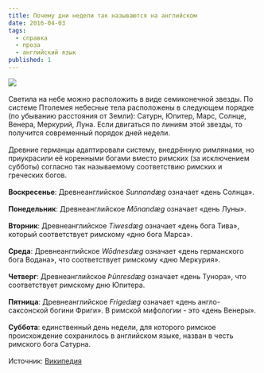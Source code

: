 ```yaml
---
title: Почему дни недели так называются на английском
date: 2016-04-03
tags:
  - справка
  - проза
  - английский язык
published: 1
---
```


<img src="/i/weekday.png">
<br><br>
Светила на небе можно расположить в виде семиконечной звезды. По системе Птолемея небесные тела расположены в следующем порядке (по убыванию расстояния от Земли): Сатурн, Юпитер, Марс, Солнце, Венера, Меркурий, Луна. Если двигаться по линиям этой звезды, то получится современный порядок дней недели.
<br><br>
Древние германцы адаптировали систему, внедрённую римлянами, но приукрасили её коренными богами вместо римских (за исключением субботы) согласно так называемому соответствию римских и греческих богов.
<br><br>
<b>Воскресенье</b>: Древнеанглийское <i>Sunnandæg</i> означает «день Солнца».
<br><br>
<b>Понедельник</b>: Древнеанглийское <i>Mōnandæg </i>означает «день Луны».
<br><br>
<b>Вторник</b>: Древнеанглийское <i>Tiwesdæg</i> означает «день бога Тива», который соответствует римскому «дню бога Марса».
<br><br>
<b>Среда</b>: Древнеанглийское <i>Wōdnesdæg</i> означает «день германского бога Водана», что соответствует римскому «дню Меркурия».
<br><br>
<b>Четверг</b>: Древнеанглийское <i>Þūnresdæg</i> означает «день Тунора», что соответствует римскому дню Юпитера.
<br><br>
<b>Пятница</b>: Древнеанглийское <i>Frigedæg</i> означает «день
англо-саксонской богини Фриги». В римской мифологии - это «день Венеры».
<br><br>
<b>Суббота</b>: единственный день недели, для которого римское происхождение сохранилось в английском языке, назван в честь римского бога Сатурна.
<br><br>
Источник: <a href="http://ru.wikipedia.org/wiki/%D0%94%D0%BD%D0%B8_%D0%BD%D0%B5%D0%B4%D0%B5%D0%BB%D0%B8" target="_blank">Википедия</a>